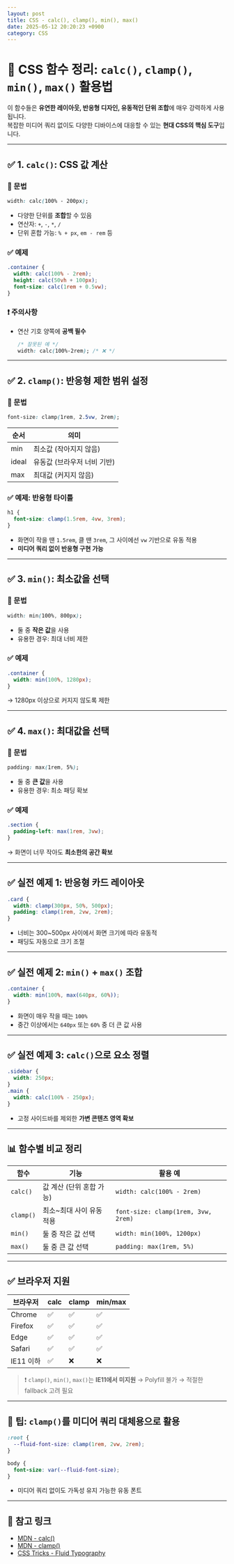 ```yaml
---
layout: post
title: CSS - calc(), clamp(), min(), max()
date: 2025-05-12 20:20:23 +0900
category: CSS
---
```

# 📐 CSS 함수 정리: `calc()`, `clamp()`, `min()`, `max()` 활용법

이 함수들은 **유연한 레이아웃, 반응형 디자인, 유동적인 단위 조합**에 매우 강력하게 사용됩니다.  
복잡한 미디어 쿼리 없이도 다양한 디바이스에 대응할 수 있는 **현대 CSS의 핵심 도구**입니다.

---

## ✅ 1. `calc()`: CSS 값 계산

### 📌 문법

```css
width: calc(100% - 200px);
```

- 다양한 단위를 **조합**할 수 있음
- 연산자: `+`, `-`, `*`, `/`
- 단위 혼합 가능: `% + px`, `em - rem` 등

### ✅ 예제

```css
.container {
  width: calc(100% - 2rem);
  height: calc(50vh + 100px);
  font-size: calc(1rem + 0.5vw);
}
```

### ❗ 주의사항

- 연산 기호 양쪽에 **공백 필수**
  ```css
  /* 잘못된 예 */
  width: calc(100%-2rem); /* ❌ */
  ```

---

## ✅ 2. `clamp()`: 반응형 제한 범위 설정

### 📌 문법

```css
font-size: clamp(1rem, 2.5vw, 2rem);
```

| 순서 | 의미                        |
|------|-----------------------------|
| min  | 최소값 (작아지지 않음)      |
| ideal | 유동값 (브라우저 너비 기반) |
| max  | 최대값 (커지지 않음)        |

### ✅ 예제: 반응형 타이틀

```css
h1 {
  font-size: clamp(1.5rem, 4vw, 3rem);
}
```

- 화면이 작을 땐 `1.5rem`, 클 땐 `3rem`, 그 사이에선 `vw` 기반으로 유동 적용
- **미디어 쿼리 없이 반응형 구현 가능**

---

## ✅ 3. `min()`: 최소값을 선택

### 📌 문법

```css
width: min(100%, 800px);
```

- 둘 중 **작은 값**을 사용
- 유용한 경우: 최대 너비 제한

### ✅ 예제

```css
.container {
  width: min(100%, 1280px);
}
```

→ 1280px 이상으로 커지지 않도록 제한

---

## ✅ 4. `max()`: 최대값을 선택

### 📌 문법

```css
padding: max(1rem, 5%);
```

- 둘 중 **큰 값**을 사용
- 유용한 경우: 최소 패딩 확보

### ✅ 예제

```css
.section {
  padding-left: max(1rem, 3vw);
}
```

→ 화면이 너무 작아도 **최소한의 공간 확보**

---

## ✅ 실전 예제 1: 반응형 카드 레이아웃

```css
.card {
  width: clamp(300px, 50%, 500px);
  padding: clamp(1rem, 2vw, 2rem);
}
```

- 너비는 300~500px 사이에서 화면 크기에 따라 유동적
- 패딩도 자동으로 크기 조절

---

## ✅ 실전 예제 2: `min()` + `max()` 조합

```css
.container {
  width: min(100%, max(640px, 60%));
}
```

- 화면이 매우 작을 때는 `100%`
- 중간 이상에서는 `640px` 또는 `60%` 중 더 큰 값 사용

---

## ✅ 실전 예제 3: `calc()`으로 요소 정렬

```css
.sidebar {
  width: 250px;
}
.main {
  width: calc(100% - 250px);
}
```

- 고정 사이드바를 제외한 **가변 콘텐츠 영역 확보**

---

## 📊 함수별 비교 정리

| 함수       | 기능                     | 활용 예                          |
|------------|--------------------------|----------------------------------|
| `calc()`   | 값 계산 (단위 혼합 가능) | `width: calc(100% - 2rem)`       |
| `clamp()`  | 최소~최대 사이 유동 적용 | `font-size: clamp(1rem, 3vw, 2rem)` |
| `min()`    | 둘 중 작은 값 선택        | `width: min(100%, 1200px)`       |
| `max()`    | 둘 중 큰 값 선택         | `padding: max(1rem, 5%)`         |

---

## ✅ 브라우저 지원

| 브라우저     | calc | clamp | min/max |
|--------------|------|-------|---------|
| Chrome       | ✅   | ✅    | ✅      |
| Firefox      | ✅   | ✅    | ✅      |
| Edge         | ✅   | ✅    | ✅      |
| Safari       | ✅   | ✅    | ✅      |
| IE11 이하     | ✅   | ❌    | ❌      |

> ❗ `clamp()`, `min()`, `max()`는 **IE11에서 미지원** → Polyfill 불가 → 적절한 fallback 고려 필요

---

## 📌 팁: `clamp()`를 미디어 쿼리 대체용으로 활용

```css
:root {
  --fluid-font-size: clamp(1rem, 2vw, 2rem);
}

body {
  font-size: var(--fluid-font-size);
}
```

- 미디어 쿼리 없이도 가독성 유지 가능한 유동 폰트

---

## 🔗 참고 링크

- [MDN - calc()](https://developer.mozilla.org/en-US/docs/Web/CSS/calc)
- [MDN - clamp()](https://developer.mozilla.org/en-US/docs/Web/CSS/clamp)
- [CSS Tricks - Fluid Typography](https://css-tricks.com/using-calc-to-build-a-responsive-grid/)
